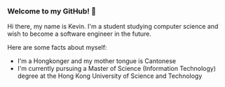### Welcome to my GitHub! 👋

Hi there, my name is Kevin. I'm a student studying computer science and wish to become a software engineer in the future.

Here are some facts about myself:
- I'm a Hongkonger and my mother tongue is Cantonese
- I'm currently pursuing a Master of Science (Information Technology) degree at the Hong Kong University of Science and Technology 

<!--
**kchan825/kchan825** is a ✨ _special_ ✨ repository because its `README.md` (this file) appears on your GitHub profile.

Here are some ideas to get you started:

- 🔭 I’m currently working on ...
- 🌱 I’m currently learning ...
- 👯 I’m looking to collaborate on ...
- 🤔 I’m looking for help with ...
- 💬 Ask me about ...
- 📫 How to reach me: ...
- 😄 Pronouns: ...
- ⚡ Fun fact: ...
-->
